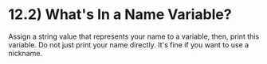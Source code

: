 # 12.2) What's In a Name Variable?

Assign a string value that represents your name to a variable, then, print this
variable. Do not just print your name directly. It's fine if you want to use a
nickname.
